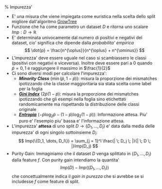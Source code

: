 % Impurezza'

* E' una misura che viene impiegata come euristica nella scelta dello split
  migliore dall'algoritmo [GrowTree](GrowTree.md)
* Funzione che ha come parametro un dataset $D$ e ritorna uno scalare $Imp: D
  \rightarrow \mathbb{R}$
* E' determinata univocamente dal numero di positivi e negativi del dataset,
  cio' significa che dipende dalla *probabilita' empirica* 
  $$
  \dot{p} = \frac{n^{\oplus}}{n^{\oplus} + n^{\ominus}}
  $$
* L'impurezza' deve essere uguale nel caso si scambiassero le classi (positivi
  con negativi e viceversa). Inoltre deve essere pari a 0 quando $\dot{p} = 0,1$
  e raggiungere il massimo in $\frac{1}{2}$
* Ci sono diversi modi per calcolare l'impurezza':
    * ***Minority Class*** ($\min(\dot{p}, 1-\dot{p})$): misura la proporzione
      dei mismatches ipotizzando che la classe maggioritaria sia stata scelta
      come label per la foglia
    * ***[Gini Index](GiniIndex.md)*** ($2\dot{p}(1-\dot{p}$): misura la
      proporzione dei mismatches ipotizzando che gli esempi nella foglia sino
      etichettati randomicamente ma rispettando la distribuzione delle classi
      originale
    * ***[Entropia](Entropia.md)*** ($-\dot{p}\log_2 \dot{p} - (1- \dot{p})
      \log_2(1-\dot{p})$):
      Informazione attesa. Piu' puro e' l'esempio piu' bassa e' l'informazione
      attesa. 
* L'impurezza' **attesa** di uno split $D \rightarrow \{D_1, \dots, D_l\}$ e'
  data dalla media delle impurezza' di ogni singolo sottoinsieme $D_i$:
  $$
  Imp(\{D_1, \dots, D_l\}) = \sum_{j = 1}^l \frac{| \; D_j \; |}{| \; D \; |}Imp(D_j)
  $$
* Purity Gain: Immaginiamo che il dataset $D$ venga splittato in $\{D_1, \dots,
  D_l\}$ dalla feature $f$. Con purity gain intendiamo la quantita' 
  $$
  Imp(D) - Imp(\{D_1, \dots, D_l\})
  $$
  che concettualmente indica il *gain in purezza* che si avrebbe se si includesse
  $f$ come feature di split.
